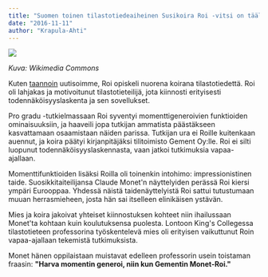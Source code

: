 ```yaml
---
title: "Suomen toinen tilastotiedeaiheinen Susikoira Roi -vitsi on täällä!"
date: "2016-11-11"
author: "Krapula-Ahti"
---
```


![](https://upload.wikimedia.org/wikipedia/commons/2/2b/German_Shepherd_Dog_black_and_red.jpg)

_Kuva: Wikimedia Commons_

Kuten [taannoin](../2016-04-15-suomen-ensimmainen-tilastotiedeaiheinen-susikoira-roi-vitsi-on-taalla/index.md) uutisoimme, Roi opiskeli nuorena koirana tilastotiedettä. Roi oli lahjakas ja motivoitunut tilastotieteilijä, jota kiinnosti erityisesti todennäköisyyslaskenta ja sen sovellukset.

Pro gradu -tutkielmassaan Roi syventyi momenttigeneroivien funktioiden ominaisuuksiin, ja haaveili jopa tutkijan ammatista päästäkseen kasvattamaan osaamistaan näiden parissa. Tutkijan ura ei Roille kuitenkaan auennut, ja koira päätyi kirjanpitäjäksi tilitoimisto Gement Oy:lle. Roi ei silti luopunut todennäköisyyslaskennasta, vaan jatkoi tutkimuksia vapaa-ajallaan.

Momenttifunktioiden lisäksi Roilla oli toinenkin intohimo: impressionistinen taide. Suosikkitaiteilijansa Claude Monet'n näyttelyiden perässä Roi kiersi ympäri Eurooppaa. Yhdessä näistä taidenäyttelyistä Roi sattui tutustumaan muuan herrasmieheen, josta hän sai itselleen elinikäisen ystävän.

Mies ja koira jakoivat yhteiset kiinnostuksen kohteet niin ihailussaan Monet'ta kohtaan kuin koulutuksensa puolesta. Lontoon King's Collegessa tilastotieteen professorina työskentelevä mies oli erityisen vaikuttunut Roin vapaa-ajallaan tekemistä tutkimuksista.

Monet hänen oppilaistaan muistavat edelleen professorin usein toistaman fraasin: **"Harva momentin generoi, niin kun Gementin Monet-Roi."**
